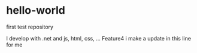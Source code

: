 # hello-world
first test repository


I develop with .net and js, html, css, ...
Feature4
i make a update in this line for me
